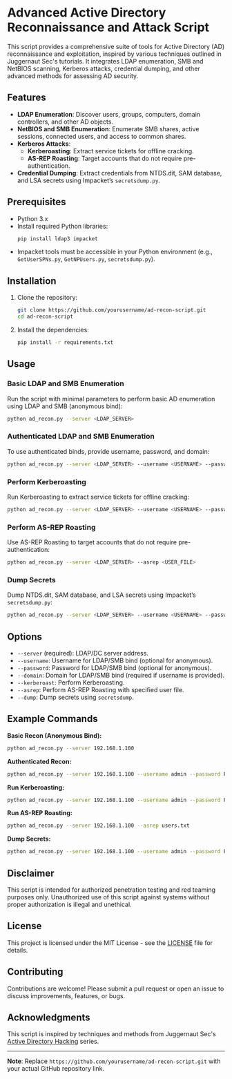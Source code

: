 # Advanced Active Directory Reconnaissance and Attack Script

This script provides a comprehensive suite of tools for Active Directory (AD) reconnaissance and exploitation, inspired by various techniques outlined in Juggernaut Sec's tutorials. It integrates LDAP enumeration, SMB and NetBIOS scanning, Kerberos attacks, credential dumping, and other advanced methods for assessing AD security.

## Features

- **LDAP Enumeration**: Discover users, groups, computers, domain controllers, and other AD objects.
- **NetBIOS and SMB Enumeration**: Enumerate SMB shares, active sessions, connected users, and access to common shares.
- **Kerberos Attacks**:
  - **Kerberoasting**: Extract service tickets for offline cracking.
  - **AS-REP Roasting**: Target accounts that do not require pre-authentication.
- **Credential Dumping**: Extract credentials from NTDS.dit, SAM database, and LSA secrets using Impacket’s `secretsdump.py`.

## Prerequisites

- Python 3.x
- Install required Python libraries:
  ```bash
  pip install ldap3 impacket
  ```
- Impacket tools must be accessible in your Python environment (e.g., `GetUserSPNs.py`, `GetNPUsers.py`, `secretsdump.py`).

## Installation

1. Clone the repository:
   ```bash
   git clone https://github.com/yourusername/ad-recon-script.git
   cd ad-recon-script
   ```
2. Install the dependencies:
   ```bash
   pip install -r requirements.txt
   ```

## Usage

### Basic LDAP and SMB Enumeration

Run the script with minimal parameters to perform basic AD enumeration using LDAP and SMB (anonymous bind):

```bash
python ad_recon.py --server <LDAP_SERVER>
```

### Authenticated LDAP and SMB Enumeration

To use authenticated binds, provide username, password, and domain:

```bash
python ad_recon.py --server <LDAP_SERVER> --username <USERNAME> --password <PASSWORD> --domain <DOMAIN>
```

### Perform Kerberoasting

Run Kerberoasting to extract service tickets for offline cracking:

```bash
python ad_recon.py --server <LDAP_SERVER> --username <USERNAME> --password <PASSWORD> --domain <DOMAIN> --kerberoast
```

### Perform AS-REP Roasting

Use AS-REP Roasting to target accounts that do not require pre-authentication:

```bash
python ad_recon.py --server <LDAP_SERVER> --asrep <USER_FILE>
```

### Dump Secrets

Dump NTDS.dit, SAM database, and LSA secrets using Impacket’s `secretsdump.py`:

```bash
python ad_recon.py --server <LDAP_SERVER> --username <USERNAME> --password <PASSWORD> --domain <DOMAIN> --dump
```

## Options

- `--server` (required): LDAP/DC server address.
- `--username`: Username for LDAP/SMB bind (optional for anonymous).
- `--password`: Password for LDAP/SMB bind (optional for anonymous).
- `--domain`: Domain for LDAP/SMB bind (required if username is provided).
- `--kerberoast`: Perform Kerberoasting.
- `--asrep`: Perform AS-REP Roasting with specified user file.
- `--dump`: Dump secrets using `secretsdump`.

## Example Commands

**Basic Recon (Anonymous Bind):**

```bash
python ad_recon.py --server 192.168.1.100
```

**Authenticated Recon:**

```bash
python ad_recon.py --server 192.168.1.100 --username admin --password Passw0rd! --domain example.local
```

**Run Kerberoasting:**

```bash
python ad_recon.py --server 192.168.1.100 --username admin --password Passw0rd! --domain example.local --kerberoast
```

**Run AS-REP Roasting:**

```bash
python ad_recon.py --server 192.168.1.100 --asrep users.txt
```

**Dump Secrets:**

```bash
python ad_recon.py --server 192.168.1.100 --username admin --password Passw0rd! --domain example.local --dump
```

## Disclaimer

This script is intended for authorized penetration testing and red teaming purposes only. Unauthorized use of this script against systems without proper authorization is illegal and unethical.

## License

This project is licensed under the MIT License - see the [LICENSE](LICENSE) file for details.

## Contributing

Contributions are welcome! Please submit a pull request or open an issue to discuss improvements, features, or bugs.

## Acknowledgments

This script is inspired by techniques and methods from Juggernaut Sec's [Active Directory Hacking](https://juggernaut-sec.com/category/active-directory-hacking/) series.

---

**Note**: Replace `https://github.com/yourusername/ad-recon-script.git` with your actual GitHub repository link.
